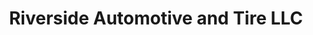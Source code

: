 ---
title: "Riverside Automotive and Tire LLC"
url: /spring-lake/riverside-automotive-and-tire-llc/
shop: Autowerkstatt
---
